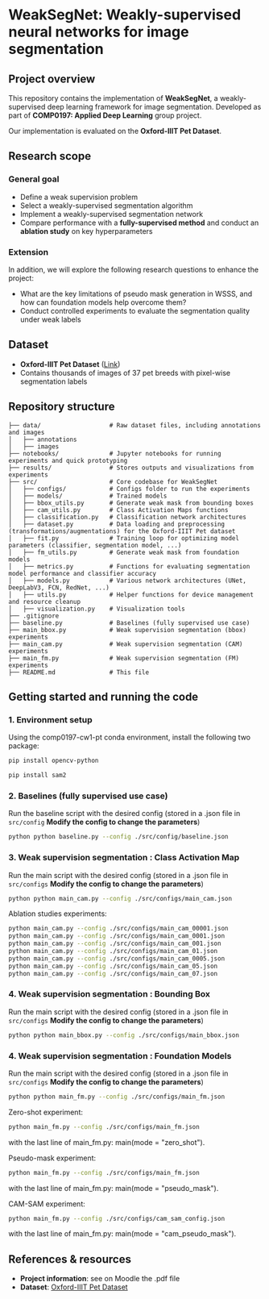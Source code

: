 # WeakSegNet: Weakly-supervised neural networks for image segmentation

## Project overview
This repository contains the implementation of **WeakSegNet**, a weakly-supervised deep learning framework for image segmentation. Developed as part of **COMP0197: Applied Deep Learning** group project.

Our implementation is evaluated on the **Oxford-IIIT Pet Dataset**.

## Research scope
### General goal
- Define a weak supervision problem
- Select a weakly-supervised segmentation algorithm
- Implement a weakly-supervised segmentation network
- Compare performance with a **fully-supervised method** and conduct an **ablation study** on key hyperparameters

### Extension
In addition, we will explore the following research questions to enhance the project:
- What are the key limitations of pseudo mask generation in WSSS, and how can foundation models help overcome them?
- Conduct controlled experiments to evaluate the segmentation quality under weak labels

## Dataset
- **Oxford-IIIT Pet Dataset** ([Link](https://www.robots.ox.ac.uk/~vgg/data/pets/))
- Contains thousands of images of 37 pet breeds with pixel-wise segmentation labels

## Repository structure
```
├── data/                   # Raw dataset files, including annotations and images
│   ├── annotations   
│   ├── images
├── notebooks/              # Jupyter notebooks for running experiments and quick prototyping
├── results/                # Stores outputs and visualizations from experiments
├── src/                    # Core codebase for WeakSegNet
│   ├── configs/            # Configs folder to run the experiments
│   ├── models/             # Trained models
│   ├── bbox_utils.py       # Generate weak mask from bounding boxes
│   ├── cam_utils.py        # Class Activation Maps functions
│   ├── classification.py   # Classification network architectures
│   ├── dataset.py          # Data loading and preprocessing (transformations/augmentations) for the Oxford-IIIT Pet dataset
│   ├── fit.py              # Training loop for optimizing model parameters (classifier, segmentation model, ...)
│   ├── fm_utils.py         # Generate weak mask from foundation models
│   ├── metrics.py          # Functions for evaluating segmentation model performance and classifier accuracy
│   ├── models.py           # Various network architectures (UNet, DeepLabV3, FCN, RedNet, ...)
│   ├── utils.py            # Helper functions for device management and resource cleanup
│   ├── visualization.py    # Visualization tools
├── .gitignore
├── baseline.py             # Baselines (fully supervised use case)
├── main_bbox.py            # Weak supervision segmentation (bbox) experiments
├── main_cam.py             # Weak supervision segmentation (CAM) experiments
├── main_fm.py              # Weak supervision segmentation (FM) experiments
├── README.md               # This file
```

## Getting started and running the code

### 1️. Environment setup
Using the comp0197-cw1-pt conda environment, install the following two package: 
```sh
pip install opencv-python
```
```sh
pip install sam2
```

### 2. Baselines (fully supervised use case)
Run the baseline script with the desired config (stored in a .json file in ```src/config``` **Modify the config to change the parameters**)
```sh
python python baseline.py --config ./src/config/baseline.json
```

### 3. Weak supervision segmentation : Class Activation Map
Run the main script with the desired config (stored in a .json file in ```src/configs``` **Modify the config to change the parameters**)
```sh
python python main_cam.py --config ./src/configs/main_cam.json
```
Ablation studies experiments:
```sh
python main_cam.py --config ./src/configs/main_cam_00001.json
python main_cam.py --config ./src/configs/main_cam_0001.json
python main_cam.py --config ./src/configs/main_cam_001.json
python main_cam.py --config ./src/configs/main_cam_01.json
python main_cam.py --config ./src/configs/main_cam_0005.json
python main_cam.py --config ./src/configs/main_cam_05.json
python main_cam.py --config ./src/configs/main_cam_07.json
```

### 4. Weak supervision segmentation : Bounding Box
Run the main script with the desired config (stored in a .json file in ```src/configs``` **Modify the config to change the parameters**)
```sh
python python main_bbox.py --config ./src/configs/main_bbox.json
```

### 4. Weak supervision segmentation : Foundation Models
Run the main script with the desired config (stored in a .json file in ```src/configs``` **Modify the config to change the parameters**)
```sh
python python main_fm.py --config ./src/configs/main_fm.json
```

Zero-shot experiment: 
```sh
python main_fm.py --config ./src/configs/main_fm.json
```
with the last line of main_fm.py: main(mode = "zero_shot").

Pseudo-mask experiment:
```sh
python main_fm.py --config ./src/configs/main_fm.json
```
with the last line of main_fm.py: main(mode = "pseudo_mask").

CAM-SAM experiment:
```sh
python main_fm.py --config ./src/configs/cam_sam_config.json
```
with the last line of main_fm.py: main(mode = "cam_pseudo_mask").


## References & resources
- **Project information**: see on Moodle the .pdf file
- **Dataset**: [Oxford-IIIT Pet Dataset](https://www.robots.ox.ac.uk/~vgg/data/pets/)
